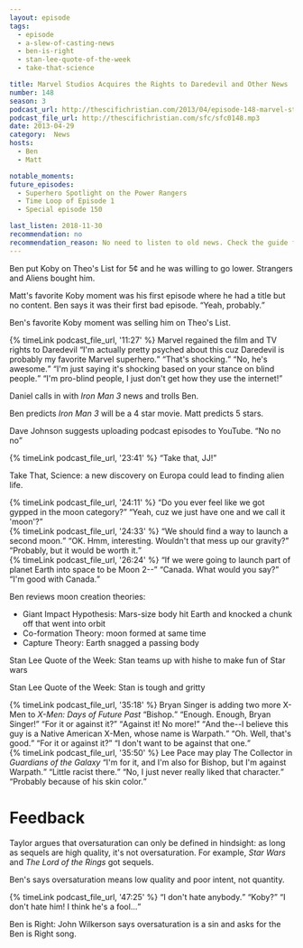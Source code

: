 ```yaml
---
layout: episode
tags:
  - episode
  - a-slew-of-casting-news
  - ben-is-right
  - stan-lee-quote-of-the-week
  - take-that-science

title: Marvel Studios Acquires the Rights to Daredevil and Other News
number: 148
season: 3
podcast_url: http://thescifichristian.com/2013/04/episode-148-marvel-studios-acquires-the-rights-to-daredevil-and-other-news/
podcast_file_url: http://thescifichristian.com/sfc/sfc0148.mp3
date: 2013-04-29
category:  News
hosts:
  - Ben
  - Matt

notable_moments:
future_episodes:
  - Superhero Spotlight on the Power Rangers
  - Time Loop of Episode 1
  - Special episode 150

last_listen: 2018-11-30
recommendation: no
recommendation_reason: No need to listen to old news. Check the guide for what's interesting in hindsight.
---
```

Ben put Koby on Theo's List for 5¢ and he was willing to go lower. Strangers and Aliens bought him.

Matt's favorite Koby moment was his first episode where he had a title but no content. Ben says it was their first bad episode. <q class="archivist inline">Yeah, probably.</q>

Ben's favorite Koby moment was selling him on Theo's List. 

<div class="quote">
  {% timeLink podcast_file_url, '11:27' %}
  <span class="quote-context is-size-6">Marvel regained the film and TV rights to Daredevil</span>
  <q class="ben">I'm actually pretty psyched about this cuz Daredevil is probably my favorite Marvel superhero.</q>
  <q class="matt">That's shocking.</q>
  <q class="ben">No, he's awesome.</q>
  <q class="matt">I'm just saying it's shocking based on your stance on blind people.</q>
  <q class="ben">I'm pro-blind people, I just don't get how they use the internet!</q>
</div>

Daniel calls in with <i class="work-title">Iron Man 3</i> news and trolls Ben. 

Ben predicts <i class="work-title">Iron Man 3</i> will be a 4 star movie. Matt predicts 5 stars.

Dave Johnson suggests uploading podcast episodes to YouTube. <q class="archivist inline">No no no</q>

<div class="quote">
  {% timeLink podcast_file_url, '23:41' %}
  <q class="ben">Take that, JJ!</q>
</div>

Take That, Science: a new discovery on Europa could lead to finding alien life. 

<div class="quote">
  {% timeLink podcast_file_url, '24:11' %}
  <q class="ben">Do you ever feel like we got gypped in the moon category?</q>
  <q class="matt">Yeah, cuz we just have one and we call it 'moon'?</q>
</div>

<div class="quote">
  {% timeLink podcast_file_url, '24:33' %}
  <q class="ben">We should find a way to launch a second moon.</q>
  <q class="matt">OK. Hmm, interesting. Wouldn't that mess up our gravity?</q>
  <q class="ben">Probably, but it would be worth it.</q>
</div>

<div class="quote">
  {% timeLink podcast_file_url, '26:24' %}
  <q class="ben">If we were going to launch part of planet Earth into space to be Moon 2--</q>
  <q class="matt">Canada. What would you say?</q>
  <q class="ben">I'm good with Canada.</q>
</div>

Ben reviews moon creation theories: 
- Giant Impact Hypothesis: Mars-size body hit Earth and knocked a chunk off that went into orbit
- Co-formation Theory: moon formed at same time
- Capture Theory: Earth snagged a passing body

Stan Lee Quote of the Week: Stan teams up with hishe to make fun of Star wars

Stan Lee Quote of the Week: Stan is tough and gritty

<div class="quote">
  {% timeLink podcast_file_url, '35:18' %}
  <span class="quote-context is-size-6">Bryan Singer is adding two more X-Men to <i class="work-title">X-Men: Days of Future Past</i></span>
  <q class="matt">Bishop.</q>
  <q class="ben">Enough. Enough, Bryan Singer!</q>
  <q class="matt">For it or against it?</q>
  <q class="ben">Against it! No more!</q>
  <q class="matt">And the--I believe this guy is a Native American X-Men, whose name is Warpath.</q>
  <q class="ben">Oh. Well, that's good.</q>
  <q class="matt">For it or against it?</q>
  <q class="ben">I don't want to be against that one.</q>
</div>

<div class="quote">
  {% timeLink podcast_file_url, '35:50' %}
  <span class="quote-context is-size-6">Lee Pace may play The Collector in <i class="work-title">Guardians of the Galaxy</i></span>
  <q class="matt">I'm for it, and I'm also for Bishop, but I'm against Warpath.</q>
  <q class="ben">Little racist there.</q>
  <q class="matt">No, I just never really liked that character.</q>
  <q class="ben">Probably because of his skin color.</q>
</div>



# Feedback
Taylor argues that oversaturation can only be defined in hindsight: as long as sequels are high quality, it's not oversaturation. For example, <i class="work-title">Star Wars</i> and <i class="work-title">The Lord of the Rings</i> got sequels.

Ben's says oversaturation means low quality and poor intent, not quantity.

<div class="quote">
  {% timeLink podcast_file_url, '47:25' %}
  <q class="ben">I don't hate anybody.</q>
  <q class="matt">Koby?</q>
  <q class="ben">I don't hate him! I think he's a fool...</q>
</div>

Ben is Right: John Wilkerson says oversaturation is a sin and asks for the Ben is Right song.